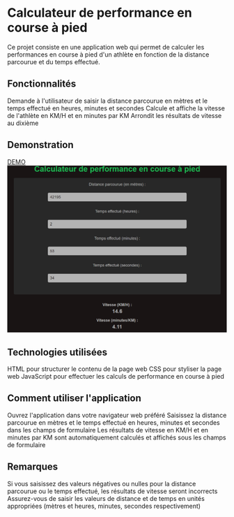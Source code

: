 # Calculateur de performance en course à pied
Ce projet consiste en une application web qui permet de calculer les performances en course à pied d'un athlète en fonction de la distance parcourue et du temps effectué.

## Fonctionnalités
Demande à l'utilisateur de saisir la distance parcourue en mètres et le temps effectué en heures, minutes et secondes
Calcule et affiche la vitesse de l'athlète en KM/H et en minutes par KM
Arrondit les résultats de vitesse au dixième

## Demonstration
[DEMO](https://aguyonp.github.io/running-calculator/)
![Running Calculator Demo](./img/demo.png)

## Technologies utilisées
HTML pour structurer le contenu de la page web
CSS pour styliser la page web
JavaScript pour effectuer les calculs de performance en course à pied

## Comment utiliser l'application
Ouvrez l'application dans votre navigateur web préféré
Saisissez la distance parcourue en mètres et le temps effectué en heures, minutes et secondes dans les champs de formulaire
Les résultats de vitesse en KM/H et en minutes par KM sont automatiquement calculés et affichés sous les champs de formulaire

## Remarques
Si vous saisissez des valeurs négatives ou nulles pour la distance parcourue ou le temps effectué, les résultats de vitesse seront incorrects
Assurez-vous de saisir les valeurs de distance et de temps en unités appropriées (mètres et heures, minutes, secondes respectivement)
